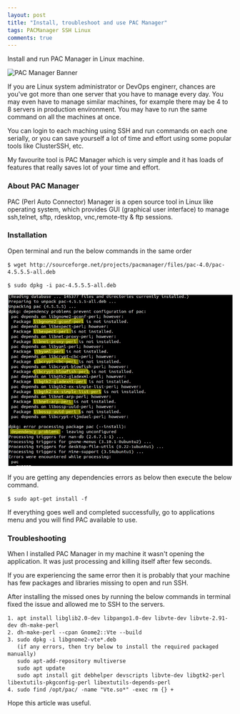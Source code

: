 ```yaml
---
layout: post
title: "Install, troubleshoot and use PAC Manager"
tags: PACManager SSH Linux
comments: true
---
```

Install and run PAC Manager in Linux machine.
<!-- more -->

![PAC Manager Banner](/assets/posts/pac-manager-banner.jpg)

If you are Linux system administrator or DevOps enginerr, chances are you've got more than one server that you have to manage every day. You may even have to manage similar machines, for example there may be 4 to 8 servers in production environment. You may have to run the same command on all the machines at once. 

You can login to each maching using SSH and run commands on each one serially, or you can save yourself a lot of time and effort using some popular tools like ClusterSSH, etc.

My favourite tool is PAC Manager which is very simple and it has loads of features that really saves lot of your time and effort.

### About PAC Manager
PAC (Perl Auto Connector) Manager is a open source tool in Linux like operating system, which provides GUI (graphical user interface) to manage ssh,telnet, sftp, rdesktop, vnc,remote-tty & ftp sessions. 

### Installation
Open terminal and run the below commands in the same order

```
$ wget http://sourceforge.net/projects/pacmanager/files/pac-4.0/pac-4.5.5.5-all.deb
```

```
$ sudo dpkg -i pac-4.5.5.5-all.deb
```

![PAC Manager Dependency Error](/assets/posts/pac-manager-dependecy-error.jpg)

If you are getting any dependencies errors as below then execute the below command.

```
$ sudo apt-get install -f
```

If everything goes well and completed successfully, go to applications menu and you will find PAC available to use.

### Troubleshooting

When I installed PAC Manager in my machine it wasn't opening the application. It was just processing and killing itself after few seconds.

If you are experiencing the same error then it is probably that your machine has few packages and libraries missing to open and run SSH.

After installing the missed ones by running the below commands in terminal fixed the issue and allowed me to SSH to the servers.

```
1. apt install libglib2.0-dev libpango1.0-dev libvte-dev libvte-2.91-dev dh-make-perl
2. dh-make-perl --cpan Gnome2::Vte --build
3. sudo dpkg -i libgnome2-vte*.deb
   (if any errors, then try below to install the required packaged manually)
   sudo apt-add-repository multiverse
   sudo apt update
   sudo apt install git debhelper devscripts libvte-dev libgtk2-perl libextutils-pkgconfig-perl libextutils-depends-perl
4. sudo find /opt/pac/ -name "Vte.so*" -exec rm {} +
```
Hope this article was useful.

